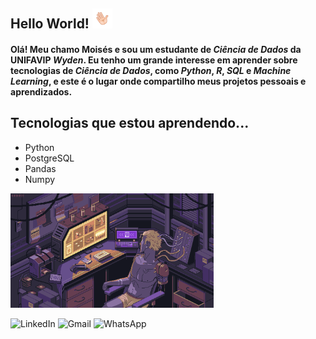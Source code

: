 ## Hello World! <img src = "ola.gif" width = "32px">

#### Olá! Meu chamo Moisés e sou um estudante de *Ciência de Dados* da UNIFAVIP *Wyden*. Eu tenho um grande interesse em aprender sobre tecnologias de *Ciência de Dados*, como *Python*, *R*, *SQL* e *Machine Learning*, e este é o lugar onde compartilho meus projetos pessoais e aprendizados.

## Tecnologias que estou aprendendo...
* Python
* PostgreSQL
* Pandas
* Numpy



<img src = "memory.gif" width = "325px">

![LinkedIn](https://img.shields.io/badge/linkedin-%230077B5.svg?style=for-the-badge&logo=linkedin&logoColor=white/) ![Gmail](https://img.shields.io/badge/Gmail-D14836?style=for-the-badge&logo=gmail&logoColor=white) ![WhatsApp](https://img.shields.io/badge/WhatsApp-25D366?style=for-the-badge&logo=whatsapp&logoColor=white)

